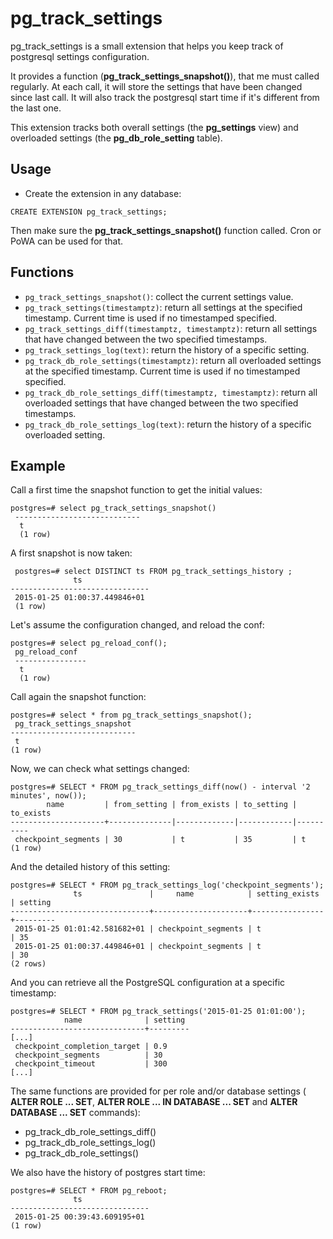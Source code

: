 pg_track_settings
=================

pg_track_settings is a small extension that helps you keep track of
postgresql settings configuration.

It provides a function (**pg_track_settings_snapshot()**), that me must called
regularly. At each call, it will store the settings that have been changed
since last call. It will also track the postgresql start time if it's different
from the last one.

This extension tracks both overall settings (the **pg_settings** view) and
overloaded settings (the **pg_db_role_setting** table).

Usage
-----

- Create the extension in any database:

```
CREATE EXTENSION pg_track_settings;
```

Then make sure the **pg_track_settings_snapshot()** function called. Cron or
PoWA can be used for that.

Functions
---------

- `pg_track_settings_snapshot()`: collect the current settings value.
- `pg_track_settings(timestamptz)`: return all settings at the specified timestamp. Current time is used if no timestamped specified.
- `pg_track_settings_diff(timestamptz, timestamptz)`: return all settings that have changed between the two specified timestamps.
- `pg_track_settings_log(text)`: return the history of a specific setting.
- `pg_track_db_role_settings(timestamptz)`: return all overloaded settings at the specified timestamp. Current time is used if no timestamped specified.
- `pg_track_db_role_settings_diff(timestamptz, timestamptz)`: return all overloaded settings that have changed between the two specified timestamps.
- `pg_track_db_role_settings_log(text)`: return the history of a specific overloaded setting.

Example
-------
Call a first time the snapshot function to get the initial values:

```
postgres=# select pg_track_settings_snapshot()
 ----------------------------
  t
  (1 row)
```

A first snapshot is now taken:

```
 postgres=# select DISTINCT ts FROM pg_track_settings_history ;
              ts
-------------------------------
 2015-01-25 01:00:37.449846+01
 (1 row)
```

Let's assume the configuration changed, and reload the conf:

```
postgres=# select pg_reload_conf();
 pg_reload_conf
 ----------------
  t
  (1 row)
```

Call again the snapshot function:

```
postgres=# select * from pg_track_settings_snapshot();
 pg_track_settings_snapshot
----------------------------
 t
(1 row)
```

Now, we can check what settings changed:

```
postgres=# SELECT * FROM pg_track_settings_diff(now() - interval '2 minutes', now());
        name         | from_setting | from_exists | to_setting | to_exists
---------------------+--------------|-------------|------------|----------
 checkpoint_segments | 30           | t           | 35         | t
(1 row)
```

And the detailed history of this setting:

```
postgres=# SELECT * FROM pg_track_settings_log('checkpoint_segments');
              ts               |     name            | setting_exists | setting 
-------------------------------+---------------------+----------------+---------
 2015-01-25 01:01:42.581682+01 | checkpoint_segments | t              | 35
 2015-01-25 01:00:37.449846+01 | checkpoint_segments | t              | 30
(2 rows)
```

And you can retrieve all the PostgreSQL configuration at a specific timestamp:


```
postgres=# SELECT * FROM pg_track_settings('2015-01-25 01:01:00');
            name              | setting
------------------------------+---------
[...]
 checkpoint_completion_target | 0.9
 checkpoint_segments          | 30
 checkpoint_timeout           | 300
[...]
```

The same functions are provided for per role and/or database settings (
**ALTER ROLE ... SET**, **ALTER ROLE ... IN DATABASE ... SET** and
**ALTER DATABASE ... SET** commands):

  - pg\_track\_db\_role\_settings\_diff()
  - pg\_track\_db\_role\_settings\_log()
  - pg\_track\_db\_role\_settings()

We also have the history of postgres start time:

```
postgres=# SELECT * FROM pg_reboot;
              ts
-------------------------------
 2015-01-25 00:39:43.609195+01
(1 row)
```

